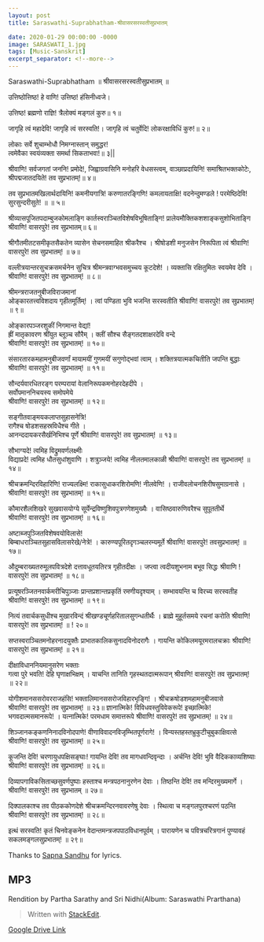 ```yaml
---
layout: post
title: Saraswathi-Suprabhatham-श्रीवासरसरस्वतीसुप्रभातम्

date: 2020-01-29 00:00:00 -0000
image: SARASWATI_1.jpg
tags: [Music-Sanskrit]
excerpt_separator: <!--more-->
---
```

<!--more-->

Saraswathi-Suprabhatham
॥ श्रीवासरसरस्वतीसुप्रभातम् ॥

उत्तिष्ठोत्तिष्ठ! हे वाणि! उत्तिष्ठ! हंसिनीध्वजे।

उत्तिष्ठ! ब्रह्मणो राज्ञि! त्रैलोक्यं मङ्गलं कुरु॥ १॥


जागृहि त्वं महादेवि! जागृहि त्वं सरस्वति!।
जागृहि त्वं चतुर्वेदि! लोकरक्षाविधिं कुरु!॥ २॥  



लोकाः सर्वे शुचाम्भोधौ निमग्नास्तान् समुद्धर!  
त्वमेवैका स्वयंव्यक्ता समर्था सिकताभवा!॥ ३||

श्रीवाणि! सर्वजगतां जननि! प्रमोदे!, जिह्वाग्रवासिनि मनोहरि वेधसस्त्वम्, वाञ्छाप्रदायिनि! समाश्रितभक्तकोटेः, श्रीपद्मजातदयिते! तव सुप्रभातम्!॥ ४॥



तव सुप्रभातमखिलार्थदायिनि! 
कमनीयगात्रि! करुणातरङ्गिणि! 
कमलायताक्षि! वदनेन्दुमण्डले !
परमेष्ठिदेवि! सुरसुन्दरीसुते! ॥ ॥ ५॥



श्रीव्यासपूजितपदाम्बुजकोमलाङ्गि
कार्तस्वराञ्चितविशेषविभूषिताङ्गि!
प्रालेयमौक्तिकशशाङ्कसुशोभिताङ्गि
श्रीवाणि! वासरपुरे! तव सुप्रभातम्॥ ६॥



श्रीगौतमीतटसमीकृतसैकतेन
व्यासेन सेचनसमाहित श्रीकरैश्च ।
श्रीषोडशी मनुजसेन निरूपिता त्वं 
श्रीवाणि! वासरपुरे! तव सुप्रभातम्! ॥ ७॥



वल्लीत्रयान्तरसुचक्रसमर्चनेन  सुचित्र
श्रीमन्त्रवाग्भवसमुच्चय कूटदेशे! ।
व्यक्तासि रक्षितुमितः स्वयमेव देवि ।
श्रीवाणि! वासरपुरे! तव सुप्रभातम्! ॥ ८॥



श्रीमन्त्रराजतनुबीजविराजमानां  
ओङ्कारतत्त्वविशदाय गृहीतमूर्तिम्! ।
त्वां पण्डिता भुवि भजन्ति सरस्वतीति
श्रीवाणि! वासरपुरे! तव सुप्रभातम्! ॥ ९॥

ओङ्कारपञ्जरशुकीं निगमान्त वेद्यां!  
ह्रीं मातृकावरण श्रींयुत ब्लूञ्च सौरैम् ।
क्लीं सौश्च सैङ्गतदशाक्षरदेवि वन्दे   
श्रीवाणि! वासरपुरे! तव सुप्रभातम्! ॥ १०॥

संसारतारकमहामनुबीजवर्णां 
मायामयीं गुणमयीं सगुणोद्भवां त्वाम् ।
शक्तित्रयात्मकचितीति जपन्ति बुद्धाः  
श्रीवाणि! वासरपुरे! तव सुप्रभातम्! ॥ ११॥

सौन्दर्यवारधितरङ्ग परम्परायां
वेलानिरूपकमनोहरदेहदीपे ।  
सर्वोपमाननिचयस्य समोपमेये   
श्रीवाणि! वासरपुरे! तव सुप्रभातम्! ॥ १२॥

सङ्गीतवाङ्मयकलाप्तसुहासनेत्रि!  
रागैश्च षोडशसहस्रविधैश्च गीते ।  
आनन्ददायकरसैर्खनिभिश्च पूर्णे
श्रीवाणि! वासरपुरे! तव सुप्रभातम्! ॥ १३॥

सौभाग्यदे! त्वमिह विद्रुमवर्णलक्ष्मीः  
विद्याप्रदे! त्वमिह धौतसुधांशुवाणि ।
शत्रुञ्जये! त्वमिह नीलतमालकाळी 
श्रीवाणि! वासरपुरे! तव सुप्रभातम्! ॥ १४॥

श्रीचक्रमन्दिरविहारिणि! राज्यलक्ष्मि! 
राकासुधाकरशिरोमणि! नीलवेणि! ।
राजीवलोचनशिरीषसुमाग्रनासे ।
श्रीवाणि! वासरपुरे! तव सुप्रभातम्! ॥ १५॥

कौमारशैलशिखरे सुखवासयोग्ये 
सूर्येन्द्रविष्णुशिवपुत्रगणेशमुख्यैः ।
वासिष्ठवारुणिवरैश्च सुपूततीर्थे  
श्रीवाणि! वासरपुरे! तव सुप्रभातम्! ॥ १६॥

अष्टाब्जपुञ्जितविशेषवयोविलासे!  
बिम्बाधराञ्चितसुहासविलासरेखे/नेत्रे! ।
कारुण्यपूरितदृगञ्चलरम्यमूर्ते
श्रीवाणि! वासरपुरे! तवसुप्रभातम्! ॥ १७॥

औदुम्बराख्यतरुमूलपवित्रदेशे 
दत्तावधूतयतिरत्र गृहीतदीक्षः । 
जप्त्वा त्वदीयशुभनाम बभूव सिद्धः
श्रीवाणि ! वासरपुरे! तव सुप्रभातम्! ॥ १८॥

प्रत्यूषरञ्जितनवार्कमरीचिपुञ्जाः 
प्रान्तप्रशान्तप्रकृतिं रमणीयदृश्याम् ।
सम्भावयन्ति च विरच्य सरस्वतीह    
श्रीवाणि! वासरपुरे! तव सुप्रभातम्! ॥ १९॥

नित्यं तवार्चकसुधीश्च मुखारविन्दं
श्रीखण्डचूर्णहरितालसुगन्धतीर्थैः ।
ब्राह्मे मुहूर्तसमये रचनां करोति
श्रीवाणि! वासरपुरे! तव सुप्रभातम्! ॥ ! २०॥

सप्तस्वराञ्चितमनोहरनादयुक्तैः 
प्राभातकालिकसुनादविनोदरागैः ।
गायन्ति कोकिलमयूरमरालचक्राः
श्रीवाणि! वासरपुरे! तव सुप्रभातम्! ॥ २१॥

दीक्षाविधाननियमानुसरेण भक्ताः  
गत्वा पुरे भवति! देहि घृणाक्षभिक्षम् ।
याचन्ति तानिति गृहस्थतदात्मरूपान्
श्रीवाणि! वासरपुरे! तव सुप्रभातम्! ॥ २२॥

योगीशमानससरोवरराजहंसि! 
भक्तालिमानससरोजविहारभृङ्गि! ।
श्रीचक्रषोडशमहामनुबीजवासे  
श्रीवाणि! वासरपुरे! तव सुप्रभातम्! ॥ २३॥
ज्ञानात्मिके! विविधवस्तुविवेकरूपे! 
इच्छात्मिके! भगवदात्मसमानरूपे! । 
यत्नात्मिके! परमधाम समात्तरूपे
श्रीवाणि! वासरपुरे! तव सुप्रभातम्! ॥ २४॥

शिञ्जानकङ्कणनिनादविनोदपाणे! 
वीणाविवादनविजृम्भितपूर्णरागे! ।
विन्यस्तहस्तभ्रुकुटीचुबुकाक्षिवत्से 
श्रीवाणि! वासरपुरे! तव सुप्रभातम्! ॥ २५॥

कूजन्ति देवि! चरणायुधपक्षिसङ्घाः! 
गायन्ति देवि! तव मागधवन्दिवृन्दाः ।
अर्चन्ति देवि! भुवि वैदिककाव्यशिष्याः
श्रीवाणि! वासरपुरे! तव सुप्रभातम्! ॥ २६॥

दिव्यापगाविकसिताच्छसुवर्णपुष्पाः 
हस्ताश्च मन्त्रपठनानुरणेन देवाः ।
तिष्ठन्ति देवि! तव मन्दिरमुख्यमार्गे ।
श्रीवाणि! वासरपुरे! तव सुप्रभातम् ॥ २७॥

दिक्पालकाश्च तव पीठककोणदेशे
श्रीचक्रमन्दिरनवावरणेषु देवाः ।
स्थित्वा च मङ्गलपुरश्चरणं पठन्ति
श्रीवाणि! वासरपुरे! तव सुप्रभातम्! ॥ २८॥

इत्थं सरस्वति! कृतं चिनवेङ्कनेन 
वेदान्तमन्त्रजपपाठविधानपूर्वम् । 
पारायणेन च पवित्रचरित्रगानं
पुण्यावहं सकलमङ्गलसुप्रभातम्! ॥ २९॥


Thanks to [Sapna Sandhu](https://www.youtube.com/channel/UChiCqz9vBKc5Mve4bsqApAQ) for lyrics. 

## MP3

Rendition by Partha Sarathy and Sri Nidhi(Album: Saraswathi Prarthana)
> Written with [StackEdit](https://stackedit.io/).



[Google Drive Link][Google Drive Link]

[Google Drive Link]: https://drive.google.com/open?id=1C3OQHIChoKkeG_LicqYsaTFuHTbE4EBl


